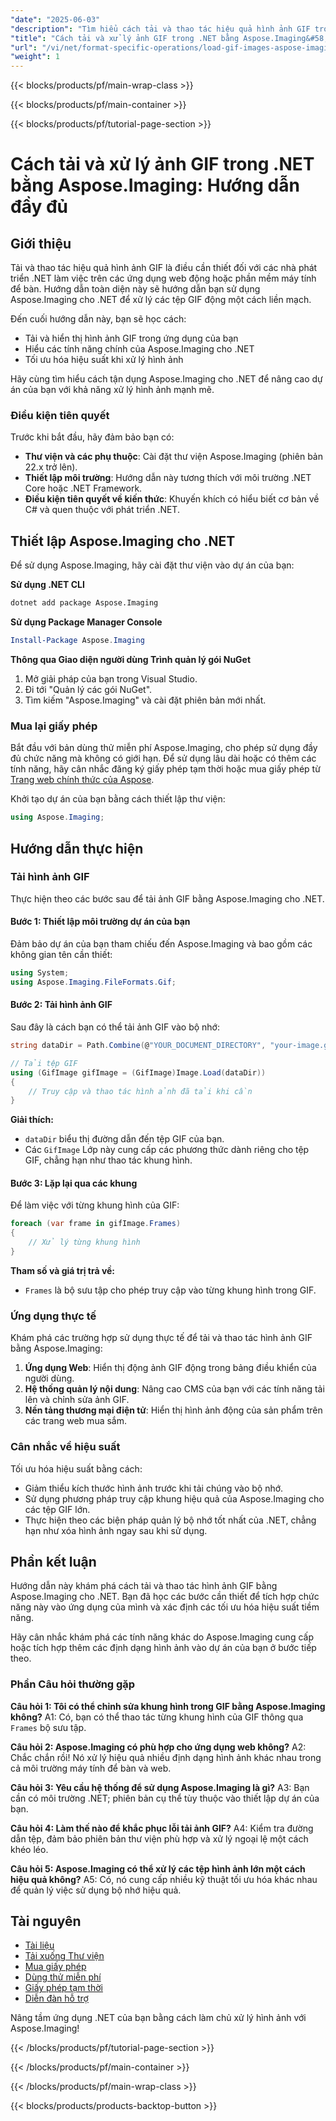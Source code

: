 ```yaml
---
"date": "2025-06-03"
"description": "Tìm hiểu cách tải và thao tác hiệu quả hình ảnh GIF trong ứng dụng .NET của bạn bằng Aspose.Imaging. Hướng dẫn toàn diện này bao gồm thiết lập, ví dụ mã và mẹo về hiệu suất."
"title": "Cách tải và xử lý ảnh GIF trong .NET bằng Aspose.Imaging&#58; Hướng dẫn đầy đủ"
"url": "/vi/net/format-specific-operations/load-gif-images-aspose-imaging-net-tutorial/"
"weight": 1
---
```


{{< blocks/products/pf/main-wrap-class >}}

{{< blocks/products/pf/main-container >}}

{{< blocks/products/pf/tutorial-page-section >}}
# Cách tải và xử lý ảnh GIF trong .NET bằng Aspose.Imaging: Hướng dẫn đầy đủ

## Giới thiệu

Tải và thao tác hiệu quả hình ảnh GIF là điều cần thiết đối với các nhà phát triển .NET làm việc trên các ứng dụng web động hoặc phần mềm máy tính để bàn. Hướng dẫn toàn diện này sẽ hướng dẫn bạn sử dụng Aspose.Imaging cho .NET để xử lý các tệp GIF động một cách liền mạch.

Đến cuối hướng dẫn này, bạn sẽ học cách:
- Tải và hiển thị hình ảnh GIF trong ứng dụng của bạn
- Hiểu các tính năng chính của Aspose.Imaging cho .NET
- Tối ưu hóa hiệu suất khi xử lý hình ảnh

Hãy cùng tìm hiểu cách tận dụng Aspose.Imaging cho .NET để nâng cao dự án của bạn với khả năng xử lý hình ảnh mạnh mẽ.

### Điều kiện tiên quyết

Trước khi bắt đầu, hãy đảm bảo bạn có:
- **Thư viện và các phụ thuộc**: Cài đặt thư viện Aspose.Imaging (phiên bản 22.x trở lên).
- **Thiết lập môi trường**: Hướng dẫn này tương thích với môi trường .NET Core hoặc .NET Framework.
- **Điều kiện tiên quyết về kiến thức**: Khuyến khích có hiểu biết cơ bản về C# và quen thuộc với phát triển .NET.

## Thiết lập Aspose.Imaging cho .NET

Để sử dụng Aspose.Imaging, hãy cài đặt thư viện vào dự án của bạn:

**Sử dụng .NET CLI**

```bash
dotnet add package Aspose.Imaging
```

**Sử dụng Package Manager Console**

```powershell
Install-Package Aspose.Imaging
```

**Thông qua Giao diện người dùng Trình quản lý gói NuGet**

1. Mở giải pháp của bạn trong Visual Studio.
2. Đi tới "Quản lý các gói NuGet".
3. Tìm kiếm "Aspose.Imaging" và cài đặt phiên bản mới nhất.

### Mua lại giấy phép

Bắt đầu với bản dùng thử miễn phí Aspose.Imaging, cho phép sử dụng đầy đủ chức năng mà không có giới hạn. Để sử dụng lâu dài hoặc có thêm các tính năng, hãy cân nhắc đăng ký giấy phép tạm thời hoặc mua giấy phép từ [Trang web chính thức của Aspose](https://purchase.aspose.com/buy).

Khởi tạo dự án của bạn bằng cách thiết lập thư viện:

```csharp
using Aspose.Imaging;
```

## Hướng dẫn thực hiện

### Tải hình ảnh GIF

Thực hiện theo các bước sau để tải ảnh GIF bằng Aspose.Imaging cho .NET.

#### Bước 1: Thiết lập môi trường dự án của bạn

Đảm bảo dự án của bạn tham chiếu đến Aspose.Imaging và bao gồm các không gian tên cần thiết:

```csharp
using System;
using Aspose.Imaging.FileFormats.Gif;
```

#### Bước 2: Tải hình ảnh GIF

Sau đây là cách bạn có thể tải ảnh GIF vào bộ nhớ:

```csharp
string dataDir = Path.Combine(@"YOUR_DOCUMENT_DIRECTORY", "your-image.gif");

// Tải tệp GIF
using (GifImage gifImage = (GifImage)Image.Load(dataDir))
{
    // Truy cập và thao tác hình ảnh đã tải khi cần
}
```

**Giải thích:**
- `dataDir` biểu thị đường dẫn đến tệp GIF của bạn.
- Các `GifImage` Lớp này cung cấp các phương thức dành riêng cho tệp GIF, chẳng hạn như thao tác khung hình.

#### Bước 3: Lặp lại qua các khung

Để làm việc với từng khung hình của GIF:

```csharp
foreach (var frame in gifImage.Frames)
{
    // Xử lý từng khung hình
}
```

**Tham số và giá trị trả về:**
- `Frames` là bộ sưu tập cho phép truy cập vào từng khung hình trong GIF.

### Ứng dụng thực tế

Khám phá các trường hợp sử dụng thực tế để tải và thao tác hình ảnh GIF bằng Aspose.Imaging:
1. **Ứng dụng Web**: Hiển thị động ảnh GIF động trong bảng điều khiển của người dùng.
2. **Hệ thống quản lý nội dung**: Nâng cao CMS của bạn với các tính năng tải lên và chỉnh sửa ảnh GIF.
3. **Nền tảng thương mại điện tử**: Hiển thị hình ảnh động của sản phẩm trên các trang web mua sắm.

### Cân nhắc về hiệu suất

Tối ưu hóa hiệu suất bằng cách:
- Giảm thiểu kích thước hình ảnh trước khi tải chúng vào bộ nhớ.
- Sử dụng phương pháp truy cập khung hiệu quả của Aspose.Imaging cho các tệp GIF lớn.
- Thực hiện theo các biện pháp quản lý bộ nhớ tốt nhất của .NET, chẳng hạn như xóa hình ảnh ngay sau khi sử dụng.

## Phần kết luận

Hướng dẫn này khám phá cách tải và thao tác hình ảnh GIF bằng Aspose.Imaging cho .NET. Bạn đã học các bước cần thiết để tích hợp chức năng này vào ứng dụng của mình và xác định các tối ưu hóa hiệu suất tiềm năng.

Hãy cân nhắc khám phá các tính năng khác do Aspose.Imaging cung cấp hoặc tích hợp thêm các định dạng hình ảnh vào dự án của bạn ở bước tiếp theo.

### Phần Câu hỏi thường gặp

**Câu hỏi 1: Tôi có thể chỉnh sửa khung hình trong GIF bằng Aspose.Imaging không?**
A1: Có, bạn có thể thao tác từng khung hình của GIF thông qua `Frames` bộ sưu tập.

**Câu hỏi 2: Aspose.Imaging có phù hợp cho ứng dụng web không?**
A2: Chắc chắn rồi! Nó xử lý hiệu quả nhiều định dạng hình ảnh khác nhau trong cả môi trường máy tính để bàn và web.

**Câu hỏi 3: Yêu cầu hệ thống để sử dụng Aspose.Imaging là gì?**
A3: Bạn cần có môi trường .NET; phiên bản cụ thể tùy thuộc vào thiết lập dự án của bạn.

**Câu hỏi 4: Làm thế nào để khắc phục lỗi tải ảnh GIF?**
A4: Kiểm tra đường dẫn tệp, đảm bảo phiên bản thư viện phù hợp và xử lý ngoại lệ một cách khéo léo.

**Câu hỏi 5: Aspose.Imaging có thể xử lý các tệp hình ảnh lớn một cách hiệu quả không?**
A5: Có, nó cung cấp nhiều kỹ thuật tối ưu hóa khác nhau để quản lý việc sử dụng bộ nhớ hiệu quả.

## Tài nguyên
- [Tài liệu](https://reference.aspose.com/imaging/net/)
- [Tải xuống Thư viện](https://releases.aspose.com/imaging/net/)
- [Mua giấy phép](https://purchase.aspose.com/buy)
- [Dùng thử miễn phí](https://releases.aspose.com/imaging/net/)
- [Giấy phép tạm thời](https://purchase.aspose.com/temporary-license/)
- [Diễn đàn hỗ trợ](https://forum.aspose.com/c/imaging/10)

Nâng tầm ứng dụng .NET của bạn bằng cách làm chủ xử lý hình ảnh với Aspose.Imaging!

{{< /blocks/products/pf/tutorial-page-section >}}

{{< /blocks/products/pf/main-container >}}

{{< /blocks/products/pf/main-wrap-class >}}

{{< blocks/products/products-backtop-button >}}